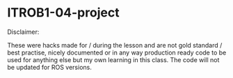 # ITROB1-04-project

Disclaimer:

These were hacks made for / during the lesson and are not gold standard / best practise, nicely documented or in any way production ready code to be used for anything else but my own learning in this class. The code will not be updated for ROS versions.
